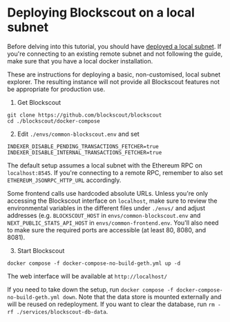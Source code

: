 # Deploying Blockscout on a local subnet 

Before delving into this tutorial, you should have [deployed a local subnet](deploy-a-subnet). If you're connecting to an existing remote subnet and not following the guide, make sure that you have a local docker installation.

These are instructions for deploying a basic, non-customised, local subnet explorer. The resulting instance will not provide all Blockscout features not be appropriate for production use.

1. Get Blockscout
```
git clone https://github.com/blockscout/blockscout
cd ./blockscout/docker-compose
```

2. Edit `./envs/common-blockscout.env` and set 
```
INDEXER_DISABLE_PENDING_TRANSACTIONS_FETCHER=true           
INDEXER_DISABLE_INTERNAL_TRANSACTIONS_FETCHER=true
```

The default setup assumes a local subnet with the Ethereum RPC on `localhost:8545`. If you're connecting to a remote RPC, remember to also set `ETHEREUM_JSONRPC_HTTP_URL` accordingly.

Some frontend calls use hardcoded absolute URLs. Unless you're only accessing the Blockscout interface on `localhost`, make sure to review the environmental variables in the different files under `./envs/` and adjust addresses (e.g. `BLOCKSCOUT_HOST` in `envs/common-blockscout.env` and `NEXT_PUBLIC_STATS_API_HOST` in `envs/common-frontend.env`. You'll also need to make sure the required ports are accessible (at least 80, 8080, and 8081).

3. Start Blockscout
```
docker compose -f docker-compose-no-build-geth.yml up -d
```

The web interface will be available at `http://localhost/`

If you need to take down the setup, run `docker compose -f docker-compose-no-build-geth.yml down`. Note that the data store is mounted externally and will be reused on redeployment. If you want to clear the database, run `rm -rf ./services/blockscout-db-data`.
